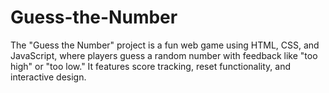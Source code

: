 # Guess-the-Number
The "Guess the Number" project is a fun web game using HTML, CSS, and JavaScript, where players guess a random number with feedback like "too high" or "too low." It features score tracking, reset functionality, and interactive design.
